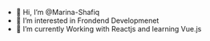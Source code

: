 - 👋 Hi, I’m @Marina-Shafiq
- 👀 I’m interested in Frondend Developmenet
- 🌱 I’m currently Working with Reactjs and learning Vue.js

<!---
Marina-Shafiq/Marina-Shafiq is a ✨ special ✨ repository because its `README.md` (this file) appears on your GitHub profile.
You can click the Preview link to take a look at your changes.
--->
